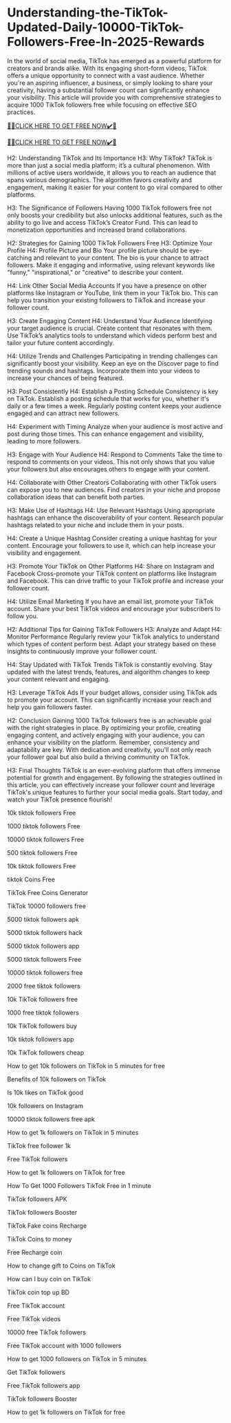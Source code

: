 # Understanding-the-TikTok-Updated-Daily-10000-TikTok-Followers-Free-In-2025-Rewards
In the world of social media, TikTok has emerged as a powerful platform for creators and brands alike. With its engaging short-form videos, TikTok offers a unique opportunity to connect with a vast audience. Whether you're an aspiring influencer, a business, or simply looking to share your creativity, having a substantial follower count can significantly enhance your visibility. This article will provide you with comprehensive strategies to acquire 1000 TikTok followers free while focusing on effective SEO practices.

[🎁🎁CLICK HERE TO GET FREE NOW✔️🎁](https://www.aeroned.com/getmedia/35af5edc-2776-4bd6-ba06-05fa9744f344/newtiktokra.html.aspx)

[🎁🎁CLICK HERE TO GET FREE NOW✔️🎁](https://www.aeroned.com/getmedia/35af5edc-2776-4bd6-ba06-05fa9744f344/newtiktokra.html.aspx)

H2: Understanding TikTok and Its Importance H3: Why TikTok? TikTok is more than just a social media platform; it’s a cultural phenomenon. With millions of active users worldwide, it allows you to reach an audience that spans various demographics. The algorithm favors creativity and engagement, making it easier for your content to go viral compared to other platforms.

H3: The Significance of Followers Having 1000 TikTok followers free not only boosts your credibility but also unlocks additional features, such as the ability to go live and access TikTok’s Creator Fund. This can lead to monetization opportunities and increased brand collaborations.

H2: Strategies for Gaining 1000 TikTok Followers Free H3: Optimize Your Profile H4: Profile Picture and Bio Your profile picture should be eye-catching and relevant to your content. The bio is your chance to attract followers. Make it engaging and informative, using relevant keywords like "funny," "inspirational," or "creative" to describe your content.

H4: Link Other Social Media Accounts If you have a presence on other platforms like Instagram or YouTube, link them in your TikTok bio. This can help you transition your existing followers to TikTok and increase your follower count.

H3: Create Engaging Content H4: Understand Your Audience Identifying your target audience is crucial. Create content that resonates with them. Use TikTok’s analytics tools to understand which videos perform best and tailor your future content accordingly.

H4: Utilize Trends and Challenges Participating in trending challenges can significantly boost your visibility. Keep an eye on the Discover page to find trending sounds and hashtags. Incorporate them into your videos to increase your chances of being featured.

H3: Post Consistently H4: Establish a Posting Schedule Consistency is key on TikTok. Establish a posting schedule that works for you, whether it's daily or a few times a week. Regularly posting content keeps your audience engaged and can attract new followers.

H4: Experiment with Timing Analyze when your audience is most active and post during those times. This can enhance engagement and visibility, leading to more followers.

H3: Engage with Your Audience H4: Respond to Comments Take the time to respond to comments on your videos. This not only shows that you value your followers but also encourages others to engage with your content.

H4: Collaborate with Other Creators Collaborating with other TikTok users can expose you to new audiences. Find creators in your niche and propose collaboration ideas that can benefit both parties.

H3: Make Use of Hashtags H4: Use Relevant Hashtags Using appropriate hashtags can enhance the discoverability of your content. Research popular hashtags related to your niche and include them in your posts.

H4: Create a Unique Hashtag Consider creating a unique hashtag for your content. Encourage your followers to use it, which can help increase your visibility and engagement.

H3: Promote Your TikTok on Other Platforms H4: Share on Instagram and Facebook Cross-promote your TikTok content on platforms like Instagram and Facebook. This can drive traffic to your TikTok profile and increase your follower count.

H4: Utilize Email Marketing If you have an email list, promote your TikTok account. Share your best TikTok videos and encourage your subscribers to follow you.

H2: Additional Tips for Gaining TikTok Followers H3: Analyze and Adapt H4: Monitor Performance Regularly review your TikTok analytics to understand which types of content perform best. Adapt your strategy based on these insights to continuously improve your follower count.

H4: Stay Updated with TikTok Trends TikTok is constantly evolving. Stay updated with the latest trends, features, and algorithm changes to keep your content relevant and engaging.

H3: Leverage TikTok Ads If your budget allows, consider using TikTok ads to promote your account. This can significantly increase your reach and help you gain followers faster.

H2: Conclusion Gaining 1000 TikTok followers free is an achievable goal with the right strategies in place. By optimizing your profile, creating engaging content, and actively engaging with your audience, you can enhance your visibility on the platform. Remember, consistency and adaptability are key. With dedication and creativity, you'll not only reach your follower goal but also build a thriving community on TikTok.

H3: Final Thoughts TikTok is an ever-evolving platform that offers immense potential for growth and engagement. By following the strategies outlined in this article, you can effectively increase your follower count and leverage TikTok's unique features to further your social media goals. Start today, and watch your TikTok presence flourish!

10k tiktok followers Free

1000 tiktok followers Free

10000 tiktok followers Free

500 tiktok followers Free

10k tiktok followers Free

tiktok Coins Free

TikTok Free Coins Generator

TikTok 10000 followers free

5000 tiktok followers apk

5000 tiktok followers hack

5000 tiktok followers app

5000 tiktok followers Free

10000 tiktok followers free

2000 free tiktok followers

10k TikTok followers free

1000 free tiktok followers

10k TikTok followers buy

10k tiktok followers app

10k TikTok followers cheap

How to get 10k followers on TikTok in 5 minutes for free

Benefits of 10k followers on TikTok

Is 10k likes on TikTok good

10k followers on Instagram

10000 tiktok followers free apk

How to get 1k followers on TikTok in 5 minutes

TikTok free follower 1k

Free TikTok followers

How to get 1k followers on TikTok for free

How To Get 1000 Followers TikTok Free in 1 minute

TikTok followers APK

TikTok followers Booster

TikTok Fake coins Recharge

TikTok Coins to money

Free Recharge coin

How to change gift to Coins on TikTok

How can I buy coin on TikTok

TikTok coin top up BD

Free TikTok account

Free TikTok videos

10000 free TikTok followers

Free TikTok account with 1000 followers

How to get 1000 followers on TikTok in 5 minutes

Get TikTok followers

Free TikTok followers app

TikTok followers Booster

How to get 1k followers on TikTok for free
